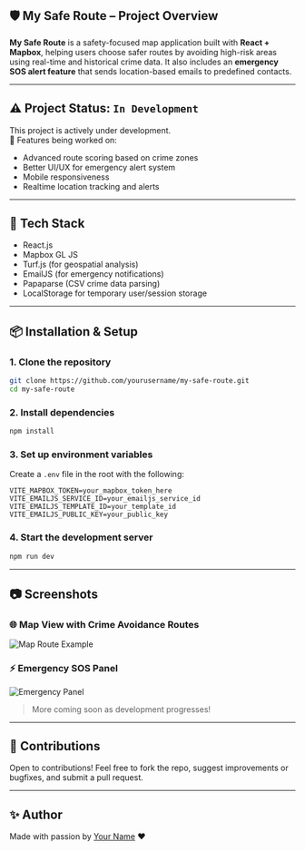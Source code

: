 ## 🛡️ My Safe Route – Project Overview

**My Safe Route** is a safety-focused map application built with **React + Mapbox**, helping users choose safer routes by avoiding high-risk areas using real-time and historical crime data. It also includes an **emergency SOS alert feature** that sends location-based emails to predefined contacts.

---

## ⚠️ Project Status: `In Development`

This project is actively under development.  
🔧 Features being worked on:
- Advanced route scoring based on crime zones  
- Better UI/UX for emergency alert system  
- Mobile responsiveness  
- Realtime location tracking and alerts

---

## 🧩 Tech Stack

- React.js
- Mapbox GL JS
- Turf.js (for geospatial analysis)
- EmailJS (for emergency notifications)
- Papaparse (CSV crime data parsing)
- LocalStorage for temporary user/session storage

---

## 📦 Installation & Setup

### 1. **Clone the repository**
```bash
git clone https://github.com/yourusername/my-safe-route.git
cd my-safe-route
```

### 2. **Install dependencies**
```bash
npm install
```

### 3. **Set up environment variables**
Create a `.env` file in the root with the following:
```env
VITE_MAPBOX_TOKEN=your_mapbox_token_here
VITE_EMAILJS_SERVICE_ID=your_emailjs_service_id
VITE_EMAILJS_TEMPLATE_ID=your_template_id
VITE_EMAILJS_PUBLIC_KEY=your_public_key
```

### 4. **Start the development server**
```bash
npm run dev
```

---

## 📷 Screenshots

### 🌐 Map View with Crime Avoidance Routes
![Map Route Example]()

### ⚡ Emergency SOS Panel
![Emergency Panel](screenshots/emergency-panel.png)

> More coming soon as development progresses!

---

## 🙏 Contributions
Open to contributions! Feel free to fork the repo, suggest improvements or bugfixes, and submit a pull request.

---

## ✨ Author
Made with passion by [Your Name](https://github.com/yourusername) ❤

